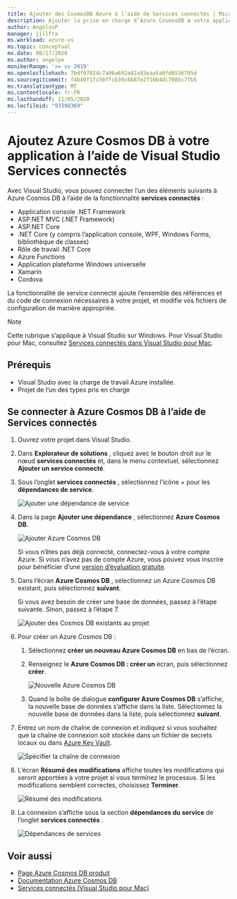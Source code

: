 ```yaml
---
title: Ajouter des CosmosDB Azure à l’aide de Services connectés | Microsoft Docs
description: Ajouter la prise en charge d’Azure CosmosDB à votre application à l’aide de Visual Studio pour ajouter un service connecté
author: AngelosP
manager: jillfra
ms.workload: azure-vs
ms.topic: conceptual
ms.date: 08/17/2020
ms.author: angelpe
monikerRange: '>= vs-2019'
ms.openlocfilehash: 7bdf07824c7a06a692a81a93eaa5a0fd0536705d
ms.sourcegitcommit: f4b49f1fc50ffcb39c6b87e2716b4dc7085c7fb5
ms.translationtype: MT
ms.contentlocale: fr-FR
ms.lasthandoff: 11/05/2020
ms.locfileid: "93398369"
---
```

# <a name="add-azure-cosmos-db-to-your-app-by-using-visual-studio-connected-services"></a>Ajoutez Azure Cosmos DB à votre application à l’aide de Visual Studio Services connectés

Avec Visual Studio, vous pouvez connecter l’un des éléments suivants à Azure Cosmos DB à l’aide de la fonctionnalité **services connectés** :

- Application console .NET Framework
- ASP.NET MVC (.NET Framework) 
- ASP.NET Core
- .NET Core (y compris l’application console, WPF, Windows Forms, bibliothèque de classes)
- Rôle de travail .NET Core
- Azure Functions
- Application plateforme Windows universelle
- Xamarin
- Cordova

La fonctionnalité de service connecté ajoute l’ensemble des références et du code de connexion nécessaires à votre projet, et modifie vos fichiers de configuration de manière appropriée.

> [!NOTE]
> Cette rubrique s’applique à Visual Studio sur Windows. Pour Visual Studio pour Mac, consultez [Services connectés dans Visual Studio pour Mac](/visualstudio/mac/connected-services).
## <a name="prerequisites"></a>Prérequis

- Visual Studio avec la charge de travail Azure installée.
- Projet de l’un des types pris en charge

## <a name="connect-to-azure-cosmos-db-using-connected-services"></a>Se connecter à Azure Cosmos DB à l’aide de Services connectés

1. Ouvrez votre projet dans Visual Studio.

1. Dans **Explorateur de solutions** , cliquez avec le bouton droit sur le nœud **services connectés** et, dans le menu contextuel, sélectionnez **Ajouter un service connecté**.

1. Sous l’onglet **services connectés** , sélectionnez l’icône + pour les **dépendances de service**.

    ![Ajouter une dépendance de service](./media/vs-azure-tools-connected-services-storage/vs-2019/connected-services-tab.png)

1. Dans la page **Ajouter une dépendance** , sélectionnez **Azure Cosmos DB**.

    ![Ajouter Azure Cosmos DB](./media/azure-cosmosdb-add-connected-service/azure-cosmosdb.png)

    Si vous n’êtes pas déjà connecté, connectez-vous à votre compte Azure. Si vous n’avez pas de compte Azure, vous pouvez vous inscrire pour bénéficier d’une [version d’évaluation gratuite](https://azure.microsoft.com/account/free).

1. Dans l’écran **Azure Cosmos DB** , sélectionnez un Azure Cosmos DB existant, puis sélectionnez **suivant**.

    Si vous avez besoin de créer une base de données, passez à l’étape suivante. Sinon, passez à l’étape 7.

    ![Ajouter des Cosmos DB existants au projet](./media/azure-cosmosdb-add-connected-service/created-cosmosdb.png)

1. Pour créer un Azure Cosmos DB :

   1. Sélectionnez **créer un nouveau Azure Cosmos DB** en bas de l’écran.

   1. Renseignez le **Azure Cosmos DB : créer un** écran, puis sélectionnez **créer**.

       ![Nouvelle Azure Cosmos DB](./media/azure-cosmosdb-add-connected-service/create-new-cosmosdb.png)

   1. Quand la boîte de dialogue **configurer Azure Cosmos DB** s’affiche, la nouvelle base de données s’affiche dans la liste. Sélectionnez la nouvelle base de données dans la liste, puis sélectionnez **suivant**.

1. Entrez un nom de chaîne de connexion et indiquez si vous souhaitez que la chaîne de connexion soit stockée dans un fichier de secrets locaux ou dans [Azure Key Vault](/azure/key-vault).

   ![Spécifier la chaîne de connexion](./media/azure-cosmosdb-add-connected-service/connection-string.png)

1. L’écran **Résumé des modifications** affiche toutes les modifications qui seront apportées à votre projet si vous terminez le processus. Si les modifications semblent correctes, choisissez **Terminer**.

   ![Résumé des modifications](./media/azure-cosmosdb-add-connected-service/summary-of-changes.png)

1. La connexion s’affiche sous la section **dépendances du service** de l’onglet **services connectés** .

   ![Dépendances de services](./media/azure-cosmosdb-add-connected-service/service-dependencies-after.png)

## <a name="see-also"></a>Voir aussi

- [Page Azure Cosmos DB produit](https://azure.microsoft.com/services/cosmos-db/)
- [Documentation Azure Cosmos DB](/azure/cosmos-db/)
- [Services connectés (Visual Studio pour Mac)](/visualstudio/mac/connected-services)
